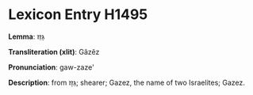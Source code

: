# Lexicon Entry H1495

**Lemma**: גָּזֵז

**Transliteration (xlit)**: Gâzêz

**Pronunciation**: gaw-zaze'

**Description**:
from גַּזָז; shearer; Gazez, the name of two Israelites; Gazez.
